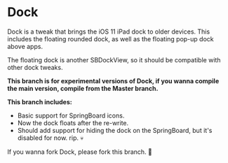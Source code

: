 # Dock
Dock is a tweak that brings the iOS 11 iPad dock to older devices. This includes the floating rounded dock, as well as the floating pop-up dock above apps.

The floating dock is another SBDockView, so it should be compatible with other dock tweaks.

**This branch is for experimental versions of Dock, if you wanna compile the main version, compile from the Master branch.**

**This branch includes:**
* Basic support for SpringBoard icons.
* Now the dock floats after the re-write.
* Should add support for hiding the dock on the SpringBoard, but it's disabled for now. rip. 💀

If you wanna fork Dock, please fork this branch. 🌳
